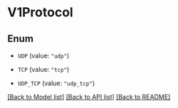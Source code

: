 # V1Protocol

## Enum


* `UDP` (value: `"udp"`)

* `TCP` (value: `"tcp"`)

* `UDP_TCP` (value: `"udp_tcp"`)


[[Back to Model list]](../README.md#documentation-for-models) [[Back to API list]](../README.md#documentation-for-api-endpoints) [[Back to README]](../README.md)



